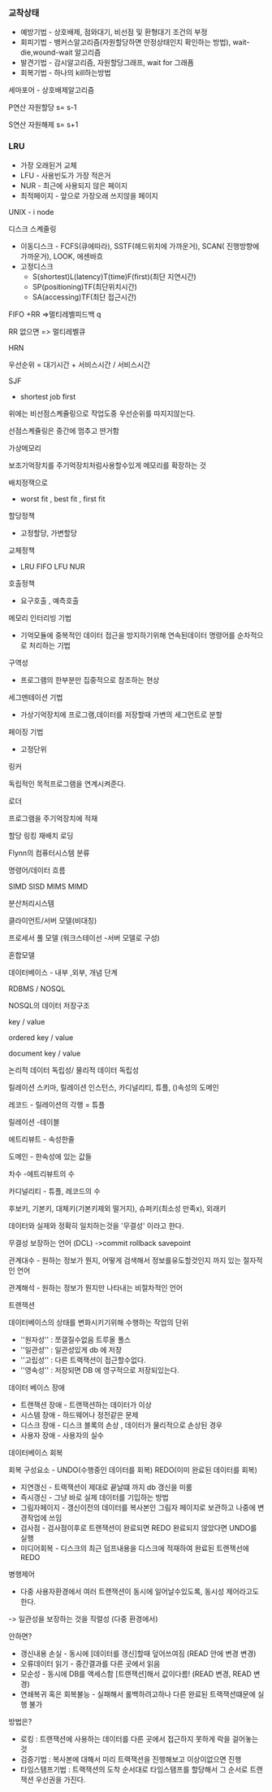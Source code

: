 ### 교착상태

- 예방기법 - 상호배제, 점와대기, 비선점 및 환형대기 조건의 부정
- 회피기법 - 뱅커스알고리즘(자원할당하면 안정상태인지 확인하는 방법), wait-die,wound-wait 알고리즘
- 발견기법 - 감시알고리즘, 자원할당그래프, wait for 그래픔
- 회복기법 - 하나의 kill하는방법



세마포어 - 상호배제알고리즘

P연산 자원할당 s= s-1

S연산 자원해제 s= s+1



### LRU

- 가장 오래된거 교체
- LFU - 사용빈도가 가장 적은거
- NUR - 최근에 사용되지 않은 페이지
- 최적페이지 - 앞으로 가장오래 쓰지않을 페이지



UNIX - i node

디스크 스켸줄링

- 이동디스크 - FCFS(큐에따라), SSTF(헤드위치에 가까운거), SCAN( 진행방향에 가까운거), LOOK, 에센바흐 
- 고정디스크
  - S(shortest)L(latency)T(time)F(first)(최단 지연시간) 
  - SP(positioning)TF(최단위치시간) 
  - SA(accessing)TF(최단 접근시간)



FIFO +RR =>멀티레벨피드백 q 

RR 없으면 => 멀티레벨큐



HRN

우선순위 = 대기시간 + 서비스시간 / 서비스시간

SJF 

- shortest job first

위에는 비선점스켸쥴링으로 작업도중 우선순위를 따지지않는다.

선점스켸쥴링은 중간에 멈추고 딴거함



가상메모리

보조기억장치를 주기억장치처럼사용할수있게 메모리를 확장하는 것

배치정잭으로

- worst fit , best fit , first fit

할당정책

- 고정할당, 가변할당

교체정책

- LRU FIFO LFU NUR

호출정책

- 요구호출 , 예측호출



메모리 인터리빙 기법

- 기억모듈에 중복적인 데이터 접근을 방지하기위해 연속된데이터 명령어를 순차적으로 처리하는 기법

구역성

- 프로그램의 한부분만 집중적으로 참조하는 현상

세그멘테이션 기법

- 가상기억장치에 프로그램,데이터를 저장할때 가변의 세그먼트로 분할

페이징 기법

- 고정단위

링커

독립적인 목적프로그램을 연계시켜준다.



로더

프로그램을 주기억장치에 적재

할당 링킹 재배치 로딩



Flynn의 컴퓨터시스템 분류

명령어/데이터 흐름

SIMD SISD MIMS MIMD



분산처리시스템

클라이언트/서버 모델(비대칭)

프로세서 풀 모델 (워크스테이선 -서버 모델로 구성)

혼합모델



데이터베이스 - 내부 ,외부, 개념 단계

RDBMS / NOSQL



NOSQL의 데이터 저장구조

key / value

ordered key / value

document key / value 



논리적 데이터 독립성/ 물리적 데이터 독립성



릴레이션 스키마, 릴레이션 인스턴스, 카디널리티, 튜플, ()속성의 도메인

레코드 - 릴레이션의 각행 = 튜플

릴레이션  -테이블

에트리뷰트 - 속성한줄

도메인 - 한속성에 있는 값들

차수 -에트리뷰트의 수

카디널리티 - 튜플, 레코드의 수



후보키, 기본키, 대체키(기본키제외 떨거지), 슈퍼키(최소성 만족x), 외래키 



데이터와 실제와 정확히 일치하는것을 '무결성' 이라고 한다.

무결성 보장하는 언어 (DCL) ->commit  rollback  savepoint



관계대수 - 원하는 정보가 뭔지, 어떻게 검색해서 정보를유도할것인지 까지 있는 절자적인 언어

관계해석 - 원하는 정보가 뭔지만 나타내는 비절차적인 언어



트랜잭션

데이터베이스의 상태를 변화시키기위해 수행하는 작업의 단위

- ''원자성''  : 쪼갤질수없음 트루올 폴스
- ''일관성''  : 일관성있게 db 에 저장
- ''고립성''  : 다른 트랙잭션이 접근할수없다.
- ''영속성''  : 저장되면 DB 에 영구적으로 저장되있는다.

데이터 베이스 장애

- 트랜잭션 장애 - 트랜잭션하는 데이터가 이상
- 시스템 장애 - 하드웨어나 정전같은 문제
- 디스크 장애 - 디스크 블록의 손상 , 데이터가 물리적으로 손상된 경우
- 사용자 장애 - 사용자의 실수



데이터베이스 회복

회복 구성요소 - UNDO(수행중인 데이터를 회복) REDO(이미 완료된 데이터를 회복)

- 지연갱신 - 트랙잭션이 제대로 끝날떄 까지 db 갱신을 미룸
- 즉시갱신 - 그냥 바로 실제 데이터를 기입하는 방법
- 그림자페이지 - 갱신이전의 데이터를 복사본인 그림자 페이지로 보관하고 나중에 변경작업에 쓰임
- 검사점 - 검사점이후로 트랜잭션이 완료되면 REDO 완료되지 않았다면 UNDO를 실행
- 미디어회복 - 디스크의 최근 덤프내용을 디스크에 적재하여 완료된 트랜잭선에 REDO



병행제어

- 다중 사용자환경에서 여러 트랜잭션이 동시에 일어날수있도록, 동시성 제어라고도 한다.

-> 일관성을 보장하는 것을 직렬성 (다중 환경에서)

안하면?

- 갱신내용 손실 - 동시에 [데이터를 갱신]할때 덮어쓰여짐 (READ 안에 변경 변경)
- 오류데이터 읽기 - 중간결과를 다른 곳에서 읽음
- 모순성  - 동시에 DB를 액세스함 [트랜잭션]해서 값이다름! (READ 변경, READ 변경)
- 연쇄복귀 혹은 회복불능 - 실패해서 롤백하려고하나 다른 완료된 트랙잭션떄문에 실행 불가

방법은?

- 로킹 : 트랜잭션에 사용하는 데이터를 다른 곳에서 접근하지 못하게 락을 걸어놓는것
- 검증기법 : 복사본에 대해서 미리 트랙잭션을 진행해보고 이상이없으면 진행 
- 타임스탬프기법 : 트랙잭션의 도착 순서대로 타임스탬프를 할당해서 그 순서로 트랜잭션 우선권을 가진다.